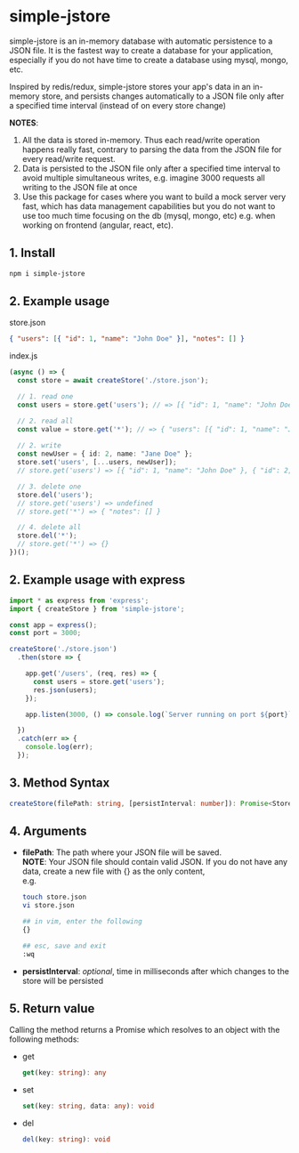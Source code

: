 # simple-jstore

simple-jstore is an in-memory database with automatic persistence to a JSON file. It is the fastest way to create a database for your application, especially if you do not have time to create a database using mysql, mongo, etc.

Inspired by redis/redux, simple-jstore stores your app's data in an in-memory store, and persists changes automatically to a JSON file only after a specified time interval (instead of on every store change)

**NOTES**:
1) All the data is stored in-memory. Thus each read/write operation happens really fast, contrary to parsing the data from the JSON file for every read/write request.
2) Data is persisted to the JSON file only after a specified time interval to avoid multiple simultaneous writes, e.g. imagine 3000 requests all writing to the JSON file at once
3) Use this package for cases where you want to build a mock server very fast, which has data management capabilities but you do not want to use too much time focusing on the db (mysql, mongo, etc) e.g. when working on frontend (angular, react, etc).

## 1. Install

```bash
npm i simple-jstore
```

## 2. Example usage
store.json
```json
{ "users": [{ "id": 1, "name": "John Doe" }], "notes": [] }
```

index.js
```ts
(async () => {
  const store = await createStore('./store.json');

  // 1. read one
  const users = store.get('users'); // => [{ "id": 1, "name": "John Doe" }]

  // 2. read all
  const value = store.get('*'); // => { "users": [{ "id": 1, "name": "John Doe" }], "notes": [] }
  
  // 2. write
  const newUser = { id: 2, name: "Jane Doe" };
  store.set('users', [...users, newUser]);
  // store.get('users') => [{ "id": 1, "name": "John Doe" }, { "id": 2, "name": "Jane Doe" }]

  // 3. delete one
  store.del('users'); 
  // store.get('users') => undefined
  // store.get('*') => { "notes": [] }

  // 4. delete all
  store.del('*');
  // store.get('*') => {}
})();

```

## 2. Example usage with express
```ts
import * as express from 'express';
import { createStore } from 'simple-jstore';

const app = express();
const port = 3000;

createStore('./store.json')
  .then(store => {

    app.get('/users', (req, res) => {
      const users = store.get('users');
      res.json(users);
    });

    app.listen(3000, () => console.log(`Server running on port ${port}`));

  })
  .catch(err => {
    console.log(err);
  });
```

## 3. Method Syntax
```ts
createStore(filePath: string, [persistInterval: number]): Promise<Store>
```

## 4. Arguments
- **filePath**: The path where your JSON file will be saved.
  <br />****NOTE****: Your JSON file should contain valid JSON. If you do not have any data, create a new file with {} as the only content,
  <br />e.g.
  ```bash
  touch store.json
  vi store.json
  
  ## in vim, enter the following
  {}

  ## esc, save and exit
  :wq
  ```
- **persistInterval**: *optional*, time in milliseconds after which changes to the store will be persisted

## 5. Return value
Calling the method returns a Promise which resolves to an object with the following methods:
- get
  ```ts
  get(key: string): any
  ```
- set
  ```ts
  set(key: string, data: any): void
  ```
- del
  ```ts
  del(key: string): void
  ```